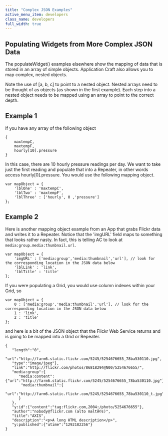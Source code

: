 ```yaml
---
title: "Complex JSON Examples"
active_menu_item: developers
class_name: developers
full_width: true
---
```



## Populating Widgets from More Complex JSON Data

The populateWidget() examples elsewhere show the mapping of data that is stored in an array of simple objects. Application Craft also allows you to map complex, nested objects.

Note the use of [a, b, c] to point to a nested object. Nested arrays need to be thought of as objects (as shown in the first example). Each step into a nested object needs to be mapped using an array to point to the correct depth.

## Example 1

If you have any array of the following object

    {
        maxtempC, 
        maxtempF, 
        hourly[10].pressure
    }

In this case, there are 10 hourly pressure readings per day. We want to take just the first reading and populate that into a Repeater, in other words access hourly[0].pressure. You would use the following mapping object.

    var mapObject = {
        'lblOne' : 'maxtempC',
        'lblTwo' : 'maxtempF',
        'lblThree' : ['hourly', 0 ,'pressure']
    }; 

## Example 2

Here is another mapping object example from an App that grabs Flickr data and writes it to a Repeater. Notice that the 'imgURL' field maps to something that looks rather nasty. In fact, this is telling AC to look at `media:group.media:thumbnail.url`.
    
    var mapObject = {
        'imgURL' : ['media:group','media:thumbnail','url'], // look for the corresponding location in the JSON data below
        'lblLink' : 'link',
        'lblTitle' : 'title'
    };

If you were populating a Grid, you would use column indexes within your Grid, so

    var mapObject = {
        0 : ['media:group','media:thumbnail','url'], // look for the corresponding location in the JSON data below
        1 : 'link',
        2 : 'title'
    };


and here is a bit of the JSON object that the Flickr Web Service returns and is going to be mapped into a Grid or Repeater.

    {
       "length":"0",
       "url":"http://farm6.static.flickr.com/5245/5254676655_78ba530110.jpg",
       "type":"image/jpeg"},
       "link":"http://flickr.com/photos/86818294@N00/5254676655/",
       "media:group":{
          "media:content":{"url":"http://farm6.static.flickr.com/5245/5254676655_78ba530110.jpg"},
           "media:thumbnail":{
              "url":"http://farm6.static.flickr.com/5245/5254676655_78ba530110_t.jpg"
          }
       },
       "y:id":{"content":"tag:flickr.com,2004:/photo/5254676655"},
       "author":"nobody@flickr.com (alto maltÃ©s)",
       "title":"AXIS",
       "description":"<p>A long HTML description</p>",
       "y:published":{"utime":"1292182256"}
    }
   
